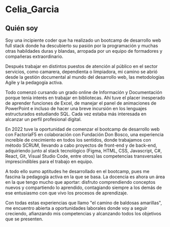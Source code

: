 # Celia_Garcia
## Quién soy
Soy una incipiente coder que ha realizado un bootcamp de desarrollo web full stack donde ha descubierto su pasión por la programación y muchas otras habildades duras y blandas, arropada por un equipo de formadores y compañeras extraordinario.

Después trabajar en distintos puestos de atención al público en el sector servicios, como camarera, dependienta o limpiadora, mi camino se abrió desde la gestión documental al mundo del desarrollo web, las metodologías Agile y la pedagogía activa. 

Todo comenzó cursando un grado online de Información y Documentación porque tenía interés en trabajar en bibliotecas. Ahí tuve el placer inesperado de aprender funciones de Excel, de manejar el panel de animaciones de PowerPoint e incluso de hacer una breve incursión en los lenguajes estructurados estudiando SQL. Cada vez estaba más interesada en alcanzar un perfil profesional digital.

En 2022 tuve la oportunidad de comenzar el bootcamp de desarrollo web con FactoríaF5 en colaboración con Fundación Don Bosco, una experiencia increíble de crecimiento en todos los sentidos, donde trabajamos con método SCRUM, llevando a cabo proyectos de front-end y de back-end, adquiriendo junto al stack tecnológico (Figma, HTML, CSS, Javascript, C#, React, Git, Visual Studio Code, entre otros) las competencias transversales imprescindibles para el trabajo en equipo. 

A todo ello sumo aptitudes he desarrollado en el bootcamp, pues me fascina la pedagogía activa en la que se basa. La docencia es ahora un área en la que tengo mucho que aportar: disfruto comprendiendo conceptos nuevos y compartiendo lo aprendido, contagiando siempre a los demás de ese entusiasmo con que vivo los procesos de aprendizaje.

Con todas estas experiencias que llamo "el camino de baldosas amarillas", me encuentro abierta a oportunidades laborales donde voy a seguir creciendo, afianzando mis competencias y alcanzando todos los objetivos que se presenten.
